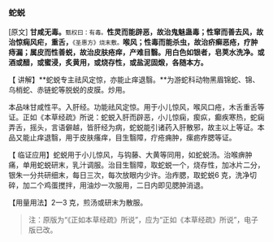 ### **蛇蜕**

[原文] **甘咸无毒。**<small>甄权曰：有毒。</small>**性灵而能辟恶，故治鬼魅蛊毒；性窜而善去风，故治惊痫风疟，重舌，**<small>《圣惠方》烧末敷。</small>**喉风；性毒而能杀虫，故治疥癣恶疮，疗肿痔漏；属皮而性善蜕，故治皮肤疮痒，产难目翳。用白色如银者，皂荚水洗净。或酒或醋，或蜜浸，炙黄用，或烧存性，或盐泥固煅，各随本方。**

【 讲解】**蛇蜕专主祛风定惊，亦能止痒退翳。**为游蛇科动物黑眉锦蛇、锦、乌梢蛇、赤链蛇等脱蜕的皮膜。炒用。

本品味甘咸性平。入肝经。功能祛风定惊。用于小儿惊风，喉风口疮，木舌重舌等证。正如《本草经疏》所说：蛇蜕入肝而辟恶，小儿惊痫，瘈疭，癫疾寒热，蛇痫弄舌，摇头，言语僻越，皆肝经为病，蛇蜕能引诸药入肝散邪，故主以上等证。本品又能止痒退翳，用于皮肤瘙痒，目生翳障，疔疮痈肿，瘰疬痄腮等证。

【 临证应用】蛇蜕用于小儿惊风，与钩藤、大黄等同用，如蛇蜕汤。治喉痹肿痛，单用蛇蜕研末，乳汁调服。治目生翳障，取蛇蜕一个，烧存性，加冰片二分，银朱一分共研细末，每日三次，每次放眼内少许。治痄腮，取蛇蜕6 克，洗净切碎，加二个鸡蛋搅拌，用油炒一次服用，二日内即见腮肿消退。

【用量用法】2一3 克，煎汤或研末为散服。

> 注：原版为“《正如本草经疏》所说”，应为“正如《本草经疏》所说”，电子版已改。